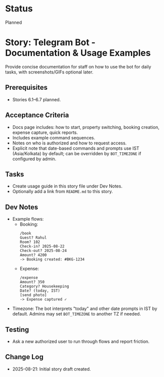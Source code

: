 # Status
Planned

# Story: Telegram Bot - Documentation & Usage Examples
Provide concise documentation for staff on how to use the bot for daily tasks, with screenshots/GIFs optional later.

## Prerequisites
- Stories 6.1–6.7 planned.

## Acceptance Criteria
- Docs page includes: how to start, property switching, booking creation, expense capture, quick reports.
- Includes example command sequences.
- Notes on who is authorized and how to request access.
 - Explicit note that date-based commands and prompts use IST (Asia/Kolkata) by default; can be overridden by `BOT_TIMEZONE` if configured by admin.

## Tasks
- Create usage guide in this story file under Dev Notes.
- Optionally add a link from `README.md` to this story.

## Dev Notes
- Example flows:
  - Booking:
    ```
    /book
    Guest? Rahul
    Room? 102
    Check-in? 2025-08-22
    Check-out? 2025-08-24
    Amount? 4200
    -> Booking created: #BKG-1234
    ```
  - Expense:
    ```
    /expense
    Amount? 350
    Category? Housekeeping
    Date? (today, IST)
    [send photo]
    -> Expense captured ✓
    ```
 - Timezone: The bot interprets "today" and other date prompts in IST by default. Admins may set `BOT_TIMEZONE` to another TZ if needed.

## Testing
- Ask a new authorized user to run through flows and report friction.

## Change Log
- 2025-08-21: Initial story draft created.
